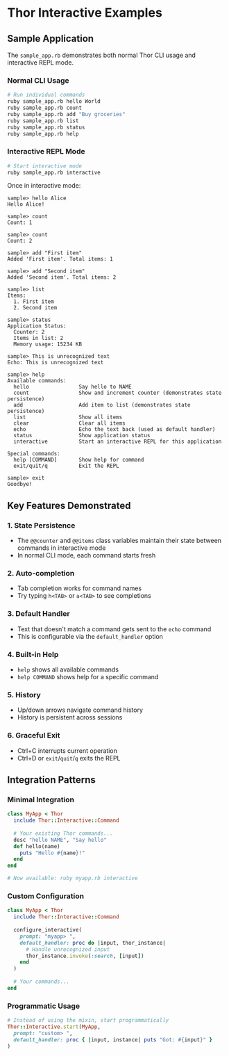 # Thor Interactive Examples

## Sample Application

The `sample_app.rb` demonstrates both normal Thor CLI usage and interactive REPL mode.

### Normal CLI Usage

```bash
# Run individual commands
ruby sample_app.rb hello World
ruby sample_app.rb count
ruby sample_app.rb add "Buy groceries"
ruby sample_app.rb list
ruby sample_app.rb status
ruby sample_app.rb help
```

### Interactive REPL Mode

```bash
# Start interactive mode
ruby sample_app.rb interactive
```

Once in interactive mode:

```
sample> hello Alice
Hello Alice!

sample> count
Count: 1

sample> count  
Count: 2

sample> add "First item"
Added 'First item'. Total items: 1

sample> add "Second item"  
Added 'Second item'. Total items: 2

sample> list
Items:
  1. First item
  2. Second item

sample> status
Application Status:
  Counter: 2
  Items in list: 2
  Memory usage: 15234 KB

sample> This is unrecognized text
Echo: This is unrecognized text

sample> help
Available commands:
  hello                Say hello to NAME
  count                Show and increment counter (demonstrates state persistence)
  add                  Add item to list (demonstrates state persistence)
  list                 Show all items
  clear                Clear all items
  echo                 Echo the text back (used as default handler)
  status               Show application status
  interactive          Start an interactive REPL for this application

Special commands:
  help [COMMAND]       Show help for command
  exit/quit/q          Exit the REPL

sample> exit
Goodbye!
```

## Key Features Demonstrated

### 1. State Persistence
- The `@@counter` and `@@items` class variables maintain their state between commands in interactive mode
- In normal CLI mode, each command starts fresh

### 2. Auto-completion
- Tab completion works for command names
- Try typing `h<TAB>` or `a<TAB>` to see completions

### 3. Default Handler
- Text that doesn't match a command gets sent to the `echo` command
- This is configurable via the `default_handler` option

### 4. Built-in Help
- `help` shows all available commands
- `help COMMAND` shows help for a specific command

### 5. History
- Up/down arrows navigate command history
- History is persistent across sessions

### 6. Graceful Exit
- Ctrl+C interrupts current operation
- Ctrl+D or `exit`/`quit`/`q` exits the REPL

## Integration Patterns

### Minimal Integration
```ruby
class MyApp < Thor
  include Thor::Interactive::Command
  
  # Your existing Thor commands...
  desc "hello NAME", "Say hello"
  def hello(name)
    puts "Hello #{name}!"
  end
end

# Now available: ruby myapp.rb interactive
```

### Custom Configuration
```ruby
class MyApp < Thor
  include Thor::Interactive::Command
  
  configure_interactive(
    prompt: "myapp> ",
    default_handler: proc do |input, thor_instance|
      # Handle unrecognized input
      thor_instance.invoke(:search, [input])
    end
  )
  
  # Your commands...
end
```

### Programmatic Usage
```ruby
# Instead of using the mixin, start programmatically
Thor::Interactive.start(MyApp, 
  prompt: "custom> ",
  default_handler: proc { |input, instance| puts "Got: #{input}" }
)
```